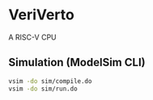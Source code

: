 # VeriVerto
A RISC-V CPU 

## Simulation (ModelSim CLI)
```bash
vsim -do sim/compile.do
vsim -do sim/run.do